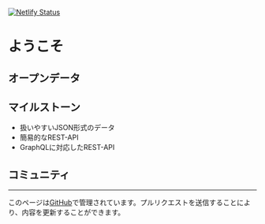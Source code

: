 [![Netlify Status](https://api.netlify.com/api/v1/badges/a68f14ab-1fe3-488b-b8ad-7adc160fb233/deploy-status)](https://app.netlify.com/sites/heuristic-wing-da54ea/deploys)

# ようこそ

## オープンデータ

## マイルストーン

- 扱いやすいJSON形式のデータ
- 簡易的なREST-API
- GraphQLに対応したREST-API

## コミュニティ
___

このページは[GitHub](https://github.com/ndc-dev/web)で管理されています。プルリクエストを送信することにより、内容を更新することができます。

